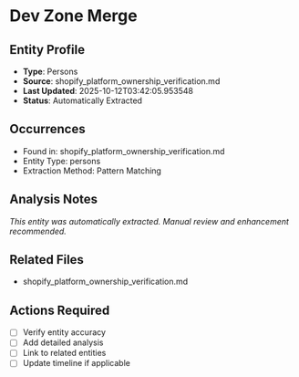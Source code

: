 # Dev Zone Merge

## Entity Profile
- **Type**: Persons
- **Source**: shopify_platform_ownership_verification.md
- **Last Updated**: 2025-10-12T03:42:05.953548
- **Status**: Automatically Extracted

## Occurrences
- Found in: shopify_platform_ownership_verification.md
- Entity Type: persons
- Extraction Method: Pattern Matching

## Analysis Notes
*This entity was automatically extracted. Manual review and enhancement recommended.*

## Related Files
- shopify_platform_ownership_verification.md

## Actions Required
- [ ] Verify entity accuracy
- [ ] Add detailed analysis
- [ ] Link to related entities
- [ ] Update timeline if applicable
